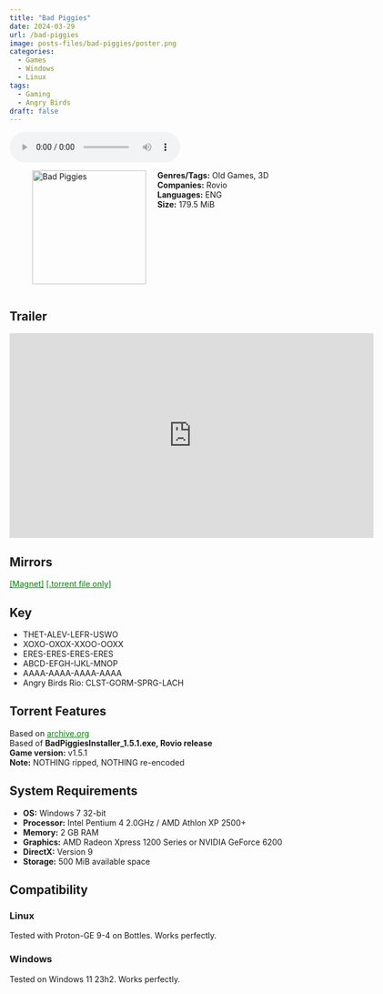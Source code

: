 ```yaml
---
title: "Bad Piggies"
date: 2024-03-29
url: /bad-piggies
image: posts-files/bad-piggies/poster.png
categories:
  - Games
  - Windows
  - Linux
tags:
  - Gaming
  - Angry Birds
draft: false
---
```


<style>
  body.dark-mode,
  body.dark-mode main * {
    background: url('/posts-files/bad-piggies/background.jpg') center center fixed no-repeat;
    background-size: cover;
    color: #f5f5f5;
  }
</style>

<script>
    document.addEventListener('DOMContentLoaded', function () {
        document.body.classList.add('dark-mode');
        localStorage.setItem('darkMode', 'true');
    });
</script>

<audio controls autoplay>
  <source src="/posts-files/bad-piggies/music.mp3" type="audio/mp3">
  Your browser does not support the audio tag.
</audio>

<figure style="float: left; margin-right: 20px;">
  <img src="/posts-files/bad-piggies/poster.png" alt="Bad Piggies" style="width: 200px;">
</figure>

**Genres/Tags:** Old Games, 3D  
**Companies:** Rovio  
**Languages:** ENG  
**Size:** 179.5 MiB  

# ⠀
# ⠀
## Trailer
<iframe width="640" height="360" src="https://www.youtube.com/embed/YsCpDaSooWA" title="Bad Piggies official gameplay trailer" frameborder="0" allow="accelerometer; autoplay; clipboard-write; encrypted-media; gyroscope; picture-in-picture; web-share" referrerpolicy="strict-origin-when-cross-origin" allowfullscreen></iframe>

## Mirrors
<a href="magnet:?xt=urn:btih:DOOSJL54UNTSRDMRIF56YC7AT5TY6GDS&dn=Bad%20Piggies" style="color: green;">[Magnet]</a>
<a href="https://www.dropbox.com/scl/fi/wc34gkuvpkpte2jc5lxs2/Bad-Piggies.torrent?rlkey=0e8oabt2602uzevzttq5kqlco&st=k2q6k3ht&dl=1" style="color: green;">[.torrent file only]</a>

## Key
- THET-ALEV-LEFR-USWO
- XOXO-OXOX-XXOO-OOXX
- ERES-ERES-ERES-ERES 
- ABCD-EFGH-IJKL-MNOP
- AAAA-AAAA-AAAA-AAAA 
- Angry Birds Rio: CLST-GORM-SPRG-LACH

## Torrent Features
Based on <a href="https://archive.org/details/angry-birds-pc" style="color: green;">archive.org</a>   
Based of **BadPiggiesInstaller_1.5.1.exe, Rovio release**  
**Game version:** v1.5.1  
**Note:** NOTHING ripped, NOTHING re-encoded

## System Requirements
- **OS:** Windows 7 32-bit
- **Processor:** Intel Pentium 4 2.0GHz / AMD Athlon XP 2500+
- **Memory:** 2 GB RAM
- **Graphics:** AMD Radeon Xpress 1200 Series or NVIDIA GeForce 6200
- **DirectX:** Version 9
- **Storage:** 500 MiB available space

## Compatibility
### Linux
Tested with Proton-GE 9-4 on Bottles. Works perfectly.

### Windows
Tested on Windows 11 23h2. Works perfectly.
